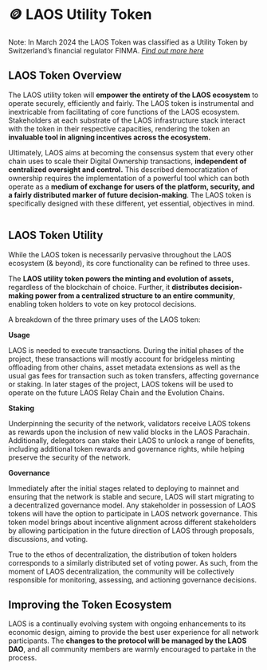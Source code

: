 # 🪙 LAOS Utility Token

Note: In March 2024 the LAOS Token was classified as a Utility Token by Switzerland’s financial regulator FINMA. [_Find out more here_](https://x.com/laosnetwork/status/1772925616473432237)

## LAOS Token Overview

The LAOS utility token will **empower the entirety of the LAOS ecosystem** to operate securely, efficiently and fairly. The LAOS token is instrumental and inextricable from facilitating of core functions of the LAOS ecosystem. Stakeholders at each substrate of the LAOS infrastructure stack interact with the token in their respective capacities, rendering the token an **invaluable tool in aligning incentives across the ecosystem.**

Ultimately, LAOS aims at becoming the consensus system that every other chain uses to scale their Digital Ownership transactions, **independent of centralized oversight and control.** This described democratization of ownership requires the implementation of a powerful tool which can both operate as a **medium of exchange for users of the platform, security, and a fairly distributed marker of future decision-making**. The LAOS token is specifically designed with these different, yet essential, objectives in mind.

<figure><img src="/img/9_LAOS_Gitbook_assets_Token-Utility.jpg" alt=""></img><figcaption></figcaption></figure>

## LAOS Token Utility

While the LAOS token is necessarily pervasive throughout the LAOS ecosystem (& beyond), its core functionality can be refined to three uses.

The **LAOS utility token powers the minting and evolution of assets,** regardless of the blockchain of choice. Further, it **distributes decision-making power from a centralized structure to an entire community**, enabling token holders to vote on key protocol decisions.

A breakdown of the three primary uses of the LAOS token:

**Usage**

LAOS is needed to execute transactions. During the initial phases of the project, these transactions will mostly account for bridgeless minting offloading from other chains, asset metadata extensions as well as the usual gas fees for transaction such as token transfers, affecting governance or staking. In later stages of the project, LAOS tokens will be used to operate on the future LAOS Relay Chain and the Evolution Chains.

**Staking**

Underpinning the security of the network, validators receive LAOS tokens as rewards upon the inclusion of new valid blocks in the LAOS Parachain. Additionally, delegators can stake their LAOS to unlock a range of benefits, including additional token rewards and governance rights, while helping preserve the security of the network.

**Governance**

Immediately after the initial stages related to deploying to mainnet and ensuring that the network is stable and secure, LAOS will start migrating to a decentralized governance model. Any stakeholder in possession of LAOS tokens will have the option to participate in LAOS network governance. This token model brings about incentive alignment across different stakeholders by allowing participation in the future direction of LAOS through proposals, discussions, and voting.

True to the ethos of decentralization, the distribution of token holders corresponds to a similarly distributed set of voting power. As such, from the moment of LAOS decentralization, the community will be collectively responsible for monitoring, assessing, and actioning governance decisions.

## Improving the Token Ecosystem

LAOS is a continually evolving system with ongoing enhancements to its economic design, aiming to provide the best user experience for all network participants. The **changes to the protocol will be managed by the LAOS DAO**, and all community members are warmly encouraged to partake in the process.
